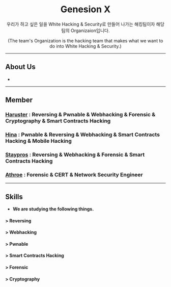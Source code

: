 <div align="center">
  
# Genesion X
우리가 하고 싶은 일을 White Hacking & Security로 만들어 나가는 해킹팀이자 해당 팀의 Organizaion입니다.

(The team's Organization is the hacking team that makes what we want to do into White Hacking & Security.)

</div>

---------------------------

## About Us
- 

------------------------------

## Member

### <a href="https://github.com/haruster">Haruster</a> : Reversing & Pwnable & Webhacking & Forensic & Cryptography & Smart Contracts Hacking
### <a href="https://github.com/Hina0731">Hina</a> : Pwnable & Reversing & Webhacking & Smart Contracts Hacking & Mobile Hacking
### <a href="https://github.com/staypros">Staypros</a> : Reversing & Webhacking & Forensic & Smart Contracts Hacking
### <a href="https://github.com/athroe">Athroe</a> : Forensic & CERT & Network Security Engineer

----------------------------------

## Skills 

- <b> We are studying the following things. </b>

#### > Reversing
#### > Webhacking
#### > Pwnable
#### > Smart Contracts Hacking
#### > Forensic
#### > Cryptography







